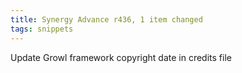 ```yaml
---
title: Synergy Advance r436, 1 item changed
tags: snippets
---
```


Update Growl framework copyright date in credits file
